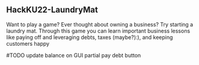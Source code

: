 ## HackKU22-LaundryMat
Want to play a game? Ever thought about owning a business?
Try starting a laundry mat.
Through this game you can learn important business lessons like
paying off and leveraging debts, taxes (maybe?):), and keeping customers happy


#TODO
update balance on GUI
partial pay debt button